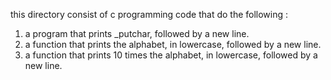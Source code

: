this directory consist of c programming code that do the following :
1. a program that prints _putchar, followed by a new line.
2. a function that prints the alphabet, in lowercase, followed by a new line.
3.  a function that prints 10 times the alphabet, in lowercase, followed by a new line.
